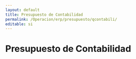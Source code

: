 ```yaml
---
layout: default
title: Presupuesto de Contabilidad
permalink: /Operacion/erp/presupuesto/qcontabili/
editable: si
---
```


# Presupuesto de Contabilidad

